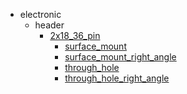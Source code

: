 * electronic
  * header
    * [2x18_36_pin](electronic/header/2x18_36_pin)
      * [surface_mount](electronic/header/2x18_36_pin/surface_mount)
      * [surface_mount_right_angle](electronic/header/2x18_36_pin/surface_mount/surface_mount_right_angle)
      * [through_hole](electronic/header/2x18_36_pin/surface_mount/surface_mount_right_angle/through_hole)
      * [through_hole_right_angle](electronic/header/2x18_36_pin/surface_mount/surface_mount_right_angle/through_hole/through_hole_right_angle)
